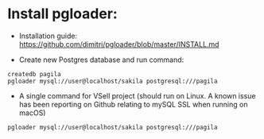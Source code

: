# Install pgloader:
- Installation guide:
https://github.com/dimitri/pgloader/blob/master/INSTALL.md

- Create new Postgres database and run command:
```
createdb pagila  
pgloader mysql://user@localhost/sakila postgresql:///pagila 
```
- A single command for VSell project (should run on Linux. A known issue has been reporting on Github relating to mySQL SSL when running on macOS)
```
pgloader mysql://user@localhost/sakila postgresql:///pagila
``` 
